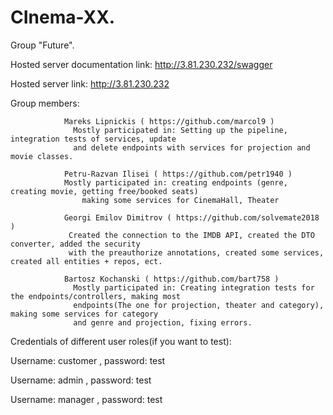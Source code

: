 # CInema-XX.


Group "Future".

Hosted server documentation link:  http://3.81.230.232/swagger

Hosted server link: http://3.81.230.232

Group members:
                
                Mareks Lipnickis ( https://github.com/marcol9 )
                  Mostly participated in: Setting up the pipeline, integration tests of services, update
                  and delete endpoints with services for projection and movie classes.
                
                Petru-Razvan Ilisei ( https://github.com/petr1940 )
              	Mostly participated in: creating endpoints (genre, creating movie, getting free/booked seats)
		            making some services for CinemaHall, Theater
               
                Georgi Emilov Dimitrov ( https://github.com/solvemate2018 )
                 Created the connection to the IMDB API, created the DTO converter, added the security
                 with the preauthorize annotations, created some services, created all entities + repos, ect.
                
                Bartosz Kochanski ( https://github.com/bart758 )
                  Mostly participated in: Creating integration tests for the endpoints/controllers, making most 
                  endpoints(The one for projection, theater and category), making some services for category
                  and genre and projection, fixing errors.

Credentials of different user roles(if you want to test): 
                                                          
Username: customer , password: test
                                                          
Username: admin , password: test
                                                          
Username: manager , password: test
